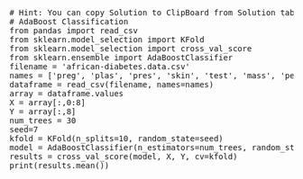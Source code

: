 <pre class="file" data-target="clipboard">
# Hint: You can copy Solution to ClipBoard from Solution tab in Step 5
# AdaBoost Classification
from pandas import read_csv
from sklearn.model_selection import KFold
from sklearn.model_selection import cross_val_score
from sklearn.ensemble import AdaBoostClassifier
filename = 'african-diabetes.data.csv'
names = ['preg', 'plas', 'pres', 'skin', 'test', 'mass', 'pedi', 'age', 'class']
dataframe = read_csv(filename, names=names)
array = dataframe.values
X = array[:,0:8]
Y = array[:,8]
num_trees = 30
seed=7
kfold = KFold(n_splits=10, random_state=seed)
model = AdaBoostClassifier(n_estimators=num_trees, random_state=seed)
results = cross_val_score(model, X, Y, cv=kfold)
print(results.mean())

</pre>

